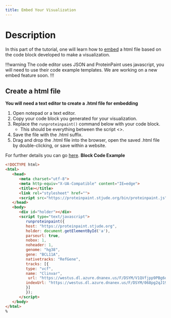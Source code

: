 ```yaml
---
title: Embed Your Visualization
---
```

# Description 
In this part of the tutorial, one will learn how to [embed](https://stjudecloud.github.io/docs/guides/proteinpaint/developers-guide/embedding-proteinpaint/) a html file based on the code block developed to make a visualization. 

!!!warning
The code editor uses JSON and ProteinPaint uses javascript, you will need to use their code example templates. 
We are working on a new embed feature soon.
!!!

## Create a html file
**You will need a text editor to create a .html file for embedding**
1. Open notepad or a text editor.
2. Copy your code block you generated for your visualization.
3. Replace the `runproteinpaint()` command below with your code block.
      * This should be everything between the script <>.
4. Save the file with the .html suffix.
5. Drag and drop the .html file into the browser, open the saved .html file by double-clicking, or save within a website.

For further details you can go [here](https://stjudecloud.github.io/docs/guides/proteinpaint/developers-guide/embedding-proteinpaint/).
**Block Code Example**

```html
<!DOCTYPE html>
<html>
   <head>
      <meta charset="utf-8">
      <meta http-equiv="X-UA-Compatible" content="IE=edge">
      <title></title>
      <link rel="stylesheet" href="">
      <script src="https://proteinpaint.stjude.org/bin/proteinpaint.js"></script>
   </head>
   <body>
      <div id="holder"></div>
      <script type="text/javascript">
         runproteinpaint({
         host: "https://proteinpaint.stjude.org",
         holder: document.getElementById('a'),
         parseurl: true,
         nobox: 1,
         noheader: 1,
         genome: "hg38",
         gene: "BCL11A",
         nativetracks: "RefGene",
         tracks: [{
         type: "vcf",
         name: "Clinvar",
          url: "https://westus.dl.azure.dnanex.us/F/DSYM/V1QVfjpp9PBg6q7v9FYxQXJYbXbz7JvJ528v5bvg/SJACT004_D.WholeGenome.g.vcf.gz",
         indexUrl: "https://westus.dl.azure.dnanex.us/F/DSYM/068pg2qJ196zv105vYqFV0P9bvj2f3Z9XJF88KJp/SJACT004_D.WholeGenome.g.vcf.gz.tbi"
         }]
         });
      </script>
   </body>
</html>
% 
```

